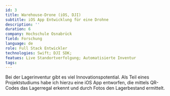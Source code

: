 ```yaml
---
id: 3
title: Warehouse-Drone (iOS, DJI)
subtitle: iOS App Entwicklung für eine Drohne
description: ''
duration: 6
company: Hochschule Osnabrück
field: Forschung
language: de
role: Full Stack Entwickler
technologies: Swift; DJI SDK;
featues: Live Standortverfolgung; Automatisierte Inventur
tags: 
---
```


Bei der Lagerinventur gibt es viel Innovationspotential. Als Teil eines Projektstudiums habe ich hierzu eine iOS App entworfen, die mittels QR- Codes das Lagerregal erkennt und durch Fotos den Lagerbestand ermittelt.